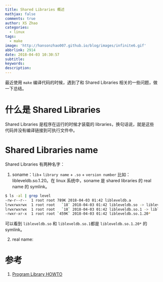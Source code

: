 ```yaml
---
title: Shared Libraries 概述
mathjax: false
comments: true
author: XS Zhao
categories:
  - linux
tags:
  - make
image: 'http://hansonzhao007.github.io/blog/images/infinite6.gif'
abbrlink: 2914
date: 2018-04-03 10:30:57
subtitle:
keywords:
description:
---
```


最近使用 `make` 编译代码的时候，遇到了和 Shared Libraries 相关的一些问题，做一下总结。

# 什么是 Shared Libraries
Shared Libraries 是程序在运行的时候才装载的 libraries，换句话说，就是这些代码并没有编译链接到可执行文件中。

# Shared Libraries name
Shared Libraries 有两种名字：
1. soname：`lib`+ `library name` + `.so` + `version number`
比如：libleveldb.so.1.20。在 linux 系统中，soname 是 shared libraries 的 real name 的 symlink。

```bash soname示例
$ ls -al | grep level
-rw-r--r--  1 root root 789K 2018-04-03 01:42 libleveldb.a
lrwxrwxrwx  1 root root   `18` 2018-04-03 01:42 libleveldb.so -> libleveldb.so.1.20*
lrwxrwxrwx  1 root root   `18` 2018-04-03 01:42 libleveldb.so.1 -> libleveldb.so.1.20*
-rwxr-xr-x  1 root root `459K` 2018-04-03 01:42 libleveldb.so.1.20*
```
<!-- more -->
可以看到 `libleveldb.so` 和 `libleveldb.so.1`都是 `libleveldb.so.1.20*` 的 symlink。

2. real name:

# 参考
1. [Program Library HOWTO](http://www.tldp.org/HOWTO/Program-Library-HOWTO/shared-libraries.html)
